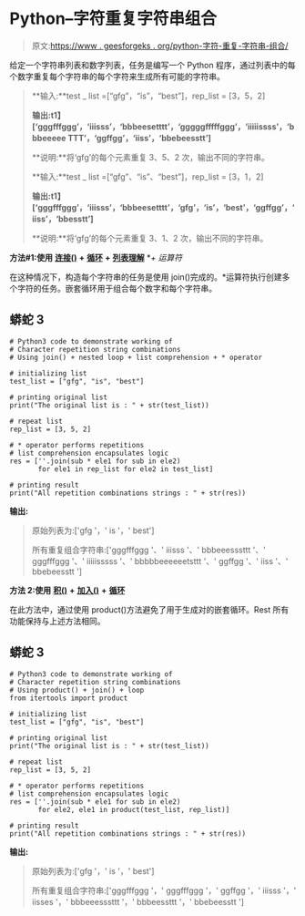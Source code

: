 # Python–字符重复字符串组合

> 原文:[https://www . geesforgeks . org/python-字符-重复-字符串-组合/](https://www.geeksforgeeks.org/python-character-repetition-string-combinations/)

给定一个字符串列表和数字列表，任务是编写一个 Python 程序，通过列表中的每个数字重复每个字符串的每个字符来生成所有可能的字符串。

> **输入:**test _ list =[“gfg”，“is”，“best”]，rep_list = [3，5，2]
> 
> **输出:t1】[‘gggfffggg’，‘iiisss’，‘bbbeesetttt’，‘gggggfffffggg’，‘iiiiissss’，‘bbbeeeee TTT’，‘ggffgg’，‘iiss’，‘bbebeesstt’]**
> 
> **说明:**将‘gfg’的每个元素重复 3、5、2 次，输出不同的字符串。
> 
> **输入:**test _ list =[“gfg”、“is”、“best”]，rep_list = [3，1，2]
> 
> **输出:t1】[‘gggfffggg’，‘iiisss’，‘bbbeesetttt’，‘gfg’，‘is’，‘best’，‘ggffgg’，‘iiss’，‘bbesstt’]**
> 
> **说明:**将‘gfg’的每个元素重复 3、1、2 次，输出不同的字符串。

**方法#1:使用** [**连接()**](https://www.geeksforgeeks.org/join-function-python/) **+** [**循环**](https://www.geeksforgeeks.org/loops-in-python/) **+** [**列表理解**](https://www.geeksforgeeks.org/python-list-comprehension/) **+ *运算符**

在这种情况下，构造每个字符串的任务是使用 join()完成的。*运算符执行创建多个字符的任务。嵌套循环用于组合每个数字和每个字符串。

## 蟒蛇 3

```
# Python3 code to demonstrate working of
# Character repetition string combinations
# Using join() + nested loop + list comprehension + * operator

# initializing list
test_list = ["gfg", "is", "best"]

# printing original list
print("The original list is : " + str(test_list))

# repeat list
rep_list = [3, 5, 2]

# * operator performs repetitions
# list comprehension encapsulates logic
res = [''.join(sub * ele1 for sub in ele2)
       for ele1 in rep_list for ele2 in test_list]

# printing result
print("All repetition combinations strings : " + str(res))
```

**输出:**

> 原始列表为:['gfg '，' is '，' best']
> 
> 所有重复组合字符串:['gggfffggg '、' iiisss '、' bbbeeesssttt '、' gggfffggg '、' iiiiisssss '、' bbbbbeeeeeetsttt '、' ggffgg '、' iiss '、' bbebeesstt ']

**方法 2:使用** [**积()**](https://www.geeksforgeeks.org/python-itertools-product/) **+** [**加入()**](https://www.geeksforgeeks.org/join-function-python/) **+** [**循环**](https://www.geeksforgeeks.org/loops-in-python/)

在此方法中，通过使用 product()方法避免了用于生成对的嵌套循环。Rest 所有功能保持与上述方法相同。

## 蟒蛇 3

```
# Python3 code to demonstrate working of
# Character repetition string combinations
# Using product() + join() + loop
from itertools import product

# initializing list
test_list = ["gfg", "is", "best"]

# printing original list
print("The original list is : " + str(test_list))

# repeat list
rep_list = [3, 5, 2]

# * operator performs repetitions
# list comprehension encapsulates logic
res = [''.join(sub * ele1 for sub in ele2)
       for ele2, ele1 in product(test_list, rep_list)]

# printing result
print("All repetition combinations strings : " + str(res))
```

**输出:**

> 原始列表为:['gfg '，' is '，' best']
> 
> 所有重复组合字符串:['gggfffggg '，' gggfffggg '，' ggffgg '，' iiisss '，' iisses '，' bbbeeesssttt '，' bbbeessttt '，' bbebeesstt ']
